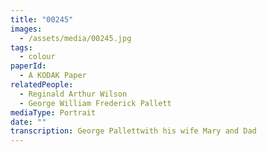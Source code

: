 ```yaml
---
title: "00245"
images:
  - /assets/media/00245.jpg
tags:
  - colour
paperId:
  - A KODAK Paper
relatedPeople:
  - Reginald Arthur Wilson
  - George William Frederick Pallett
mediaType: Portrait
date: ""
transcription: George Pallettwith his wife Mary and Dad
---
```


